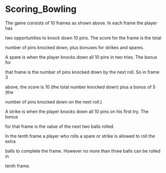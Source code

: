# Scoring_Bowling
The game consists of 10 frames as shown above. In each frame the player has

two opportunities to knock down 10 pins. The score for the frame is the total

number of pins knocked down, plus bonuses for strikes and spares.

A spare is when the player knocks down all 10 pins in two tries. The bonus for

that frame is the number of pins knocked down by the next roll. So in frame 3

above, the score is 10 (the total number knocked down) plus a bonus of 5 (the

number of pins knocked down on the next roll.)

A strike is when the player knocks down all 10 pins on his first try. The bonus

for that frame is the value of the next two balls rolled.

In the tenth frame a player who rolls a spare or strike is allowed to roll the extra

balls to complete the frame. However no more than three balls can be rolled in

tenth frame.
